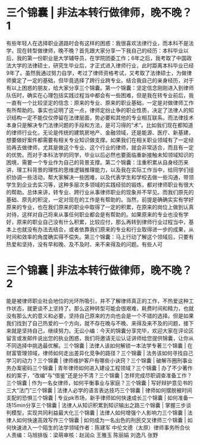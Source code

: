 # 三个锦囊 | 非法本转行做律师，晚不晚？1

有些年轻人在选择职业道路时会有这样的困惑：我很喜欢法律行业，而本科不是法学，现在转型做律师，晚不晚？首先跟大家分享一下我自己的经历：本科毕业以后，我的第一份职业是大学辅导员，在学院团委工作；6年之后，我考取了中国政法大学的法律硕士，研究生毕业后，才正式进入律师行业，此时距离本科毕业已经9年了。虽然我通过努力自学，考过了律师资格考试，又考取了法律硕士，为做律师奠定了一定的基础，但毕竟选择了跨行业跨专业。结合我自己的亲身经历，对于有以上困惑的朋友，给大家分享三个锦囊。第一个锦囊：坚定信念刚刚进入到律师队伍时，确实在心理包括实践过程当中都会有一些困难，但是我在转专业前后，我一直有一个比较坚定的信念：原来的专业、原来的职业基础，一定是对做律师工作有所帮助的。事实也证明了这一点，律师定纷止争的职业性质，决定了法律人的知识结构一定不能仅仅停留在法律层面，势必要和其他的专业相互联系。而法律技术本身只是解决专门法律问题的手段和方法，是可习得的“术”。比如我们现在都知道的律师行业化，无论是传统的建筑房地产、金融领域，还是能源、医疗、新基建，想要做好案件都需要有相关专业知识做支撑。如果我们在相关职业领域有了一定经验再去做律师，尤其是做这个专业、这个行业的律师，就会非常适合，而且有一定的优势。而对于本科法学的同学，毕业以后必然也要面临重新接触未知领域知识的困境，需要一个专业作为自己的背景支撑。第二个锦囊：注重积累从自身经历来讲，理工科背景的理性的思维逻辑推理能力，以及我在实际工作当中，给同学们组织协调一些活动，帮大家解决一些困难，以及代表学生和学校去做一些沟通，带领学生到企业去实习等，这种多层次多领域的实践经验的锻炼，都对律师职业有很大的帮助。总体来讲，转专业、跨行业从事律师职业的现象并不罕见。而我们原先的基础、原先的积淀，一定对现在的工作是有帮助的。当然，前提是确确实实有学好原来的专业，也在我们原来的职业中取得了一定的积累，在原来的岗位上做到认真对待，这样对自己将来从事任何职业都会是有帮助的。如果原来的专业也没有学好，原来的职业自己没有什么积累，比较应付，那么再转到律师行业过程当中，基本上也就没有办法去结合，或者依靠我们原来的专业和行业取得进一步的成果，从时间和效率的角度确实得不偿失。第三个锦囊：马上行动了解这个领域后，只要有热爱和坚持，没有早和晚、及不及时、来不来得及的问题。有些人可

# 三个锦囊 | 非法本转行做律师，晚不晚？2

能是被律师职业社会地位的光环所吸引，并不了解律师真正的工作，不热爱这种工作状态，就更谈不上坚持了。那么这种转型可能会很艰难，耗费时间和精力，也就没有那么大的意义和必要，坚持自己原来的方向也会是一个不错的选择。但是如果我们找到了自己热爱的一个方向，就不存在晚与不晚、来得及来不及的问题，接下来就是坚持自己，继续努力。无讼小编：今天的锦囊分享完毕，欢迎大家在评论区留言或发邮件说出您的执业困惑，我们将邀请无讼认证讲师给您提供锦囊，让你从不同选择中挑选最优解。三个锦囊 | 法律人该如何解锁一本法学专著三个锦囊 | 在财富管理领域，律师如何走出差异化竞争的路径？三个锦囊 | 法务该如何寻找自己学习的动力？三个锦囊 | 律师维护客户有哪些小诀窍？三个锦囊 | 破解币圈刑事业务办案密码三个锦囊 | 青年律师如何进入建设工程领域？三个锦囊 | 办了不少著作权的案子，“改编”与“借鉴”还是分不清？三个锦囊 | 怎样完成尽职调查准备工作？三个锦囊 | 作为一名女律师，如何平衡事业与家庭？三个锦囊 | 写好辩护意见书的三大“法门”三个锦囊 | 法律人必学的语言表达技巧三个锦囊 | 律师如何摆脱被时间支配的恐惧三个锦囊 | 专业pk市场，新手律师如何快速成长三个锦囊 | 如何准备一场15min分享三个锦囊 | 法律人从知识积累到知识输出之路三个锦囊 | 掌握三步谈判模型，实现共同利益最大化三个锦囊 | 法律人如何增强个人影响力三个锦囊 | 法律人如何快速高效写作三个锦囊 | 如何成为一名出色的刑民交叉律师三个锦囊 | 如何快速进入一个陌生的法学领域作者：陈建军 中伦文德（太原）律师事务所合伙人责编：马旭排版：梁萌审核：赵润众 王雅玉 陈丽娟 刘逸凡 张野

